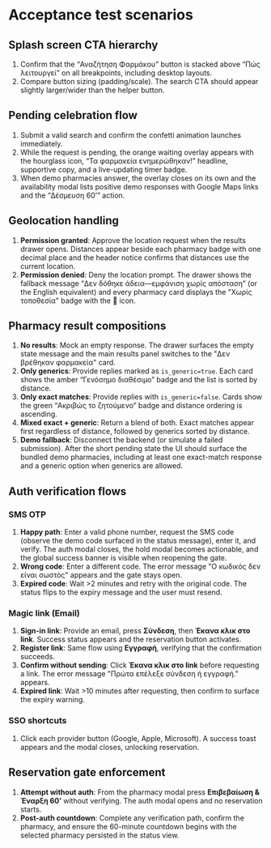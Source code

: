 # Acceptance test scenarios

## Splash screen CTA hierarchy
1. Confirm that the “Αναζήτηση Φαρμάκου” button is stacked above “Πώς λειτουργεί” on all breakpoints, including desktop layouts.
2. Compare button sizing (padding/scale). The search CTA should appear slightly larger/wider than the helper button.

## Pending celebration flow
1. Submit a valid search and confirm the confetti animation launches immediately.
2. While the request is pending, the orange waiting overlay appears with the hourglass icon, “Τα φαρμακεία ενημερώθηκαν!” headline, supportive copy, and a live-updating timer badge.
3. When demo pharmacies answer, the overlay closes on its own and the availability modal lists positive demo responses with Google Maps links and the “Δέσμευση 60’” action.

## Geolocation handling
1. **Permission granted**: Approve the location request when the results drawer opens. Distances appear beside each pharmacy badge with one decimal place and the header notice confirms that distances use the current location.
2. **Permission denied**: Deny the location prompt. The drawer shows the fallback message “Δεν δόθηκε άδεια—εμφάνιση χωρίς απόσταση” (or the English equivalent) and every pharmacy card displays the "Χωρίς τοποθεσία" badge with the 🚫 icon.

## Pharmacy result compositions
1. **No results**: Mock an empty response. The drawer surfaces the empty state message and the main results panel switches to the "Δεν βρέθηκαν φαρμακεία" card.
2. **Only generics**: Provide replies marked as `is_generic=true`. Each card shows the amber “Γενόσημο διαθέσιμο” badge and the list is sorted by distance.
3. **Only exact matches**: Provide replies with `is_generic=false`. Cards show the green “Ακριβώς το ζητούμενο” badge and distance ordering is ascending.
4. **Mixed exact + generic**: Return a blend of both. Exact matches appear first regardless of distance, followed by generics sorted by distance.
5. **Demo fallback**: Disconnect the backend (or simulate a failed submission). After the short pending state the UI should surface the bundled demo pharmacies, including at least one exact-match response and a generic option when generics are allowed.

## Auth verification flows
### SMS OTP
1. **Happy path**: Enter a valid phone number, request the SMS code (observe the demo code surfaced in the status message), enter it, and verify. The auth modal closes, the hold modal becomes actionable, and the global success banner is visible when reopening the gate.
2. **Wrong code**: Enter a different code. The error message "Ο κωδικός δεν είναι σωστός" appears and the gate stays open.
3. **Expired code**: Wait >2 minutes and retry with the original code. The status flips to the expiry message and the user must resend.

### Magic link (Email)
1. **Sign-in link**: Provide an email, press **Σύνδεση**, then **Έκανα κλικ στο link**. Success status appears and the reservation button activates.
2. **Register link**: Same flow using **Εγγραφή**, verifying that the confirmation succeeds.
3. **Confirm without sending**: Click **Έκανα κλικ στο link** before requesting a link. The error message "Πρώτα επέλεξε σύνδεση ή εγγραφή." appears.
4. **Expired link**: Wait >10 minutes after requesting, then confirm to surface the expiry warning.

### SSO shortcuts
1. Click each provider button (Google, Apple, Microsoft). A success toast appears and the modal closes, unlocking reservation.

## Reservation gate enforcement
1. **Attempt without auth**: From the pharmacy modal press **Επιβεβαίωση & Έναρξη 60’** without verifying. The auth modal opens and no reservation starts.
2. **Post-auth countdown**: Complete any verification path, confirm the pharmacy, and ensure the 60-minute countdown begins with the selected pharmacy persisted in the status view.
